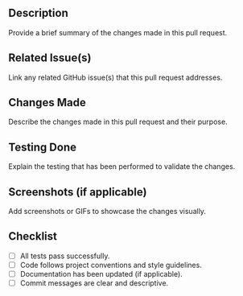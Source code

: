 ## Description

Provide a brief summary of the changes made in this pull request.

## Related Issue(s)

Link any related GitHub issue(s) that this pull request addresses.

## Changes Made

Describe the changes made in this pull request and their purpose.

## Testing Done

Explain the testing that has been performed to validate the changes.

## Screenshots (if applicable)

Add screenshots or GIFs to showcase the changes visually.

## Checklist

- [ ] All tests pass successfully.
- [ ] Code follows project conventions and style guidelines.
- [ ] Documentation has been updated (if applicable).
- [ ] Commit messages are clear and descriptive.
